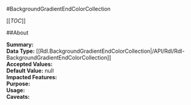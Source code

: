 #BackgroundGradientEndColorCollection

[[_TOC_]]

##About

**Summary:**   
**Data Type:** [[Rdl.BackgroundGradientEndColorCollection|/API/Rdl/Rdl-BackgroundGradientEndColorCollection]]  
**Accepted Values:**   
**Default Value:** null  
**Impacted Features:**   
**Purpose:**   
**Usage:**   
**Caveats:**   

